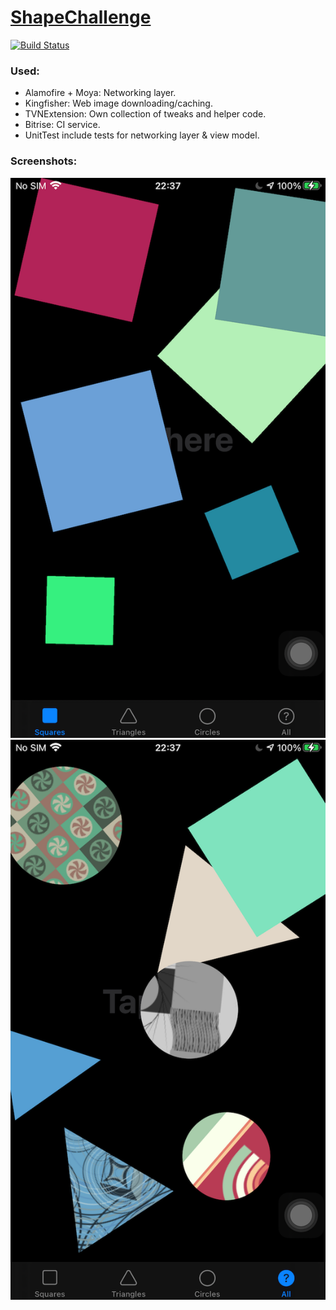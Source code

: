 # [ShapeChallenge](Challenge.md)

[![Build Status](https://app.bitrise.io/app/295c9c927ff3720e/status.svg?token=zDOFpBWrMBMVZ_zNY0zD5A)](https://app.bitrise.io/app/295c9c927ff3720e)

### Used:
- Alamofire + Moya: Networking layer.
- Kingfisher: Web image downloading/caching.
- TVNExtension: Own collection of tweaks and helper code.
- Bitrise: CI service.
- UnitTest include tests for networking layer & view model.

### Screenshots:
![1](Screen%20Shot%202020-11-14%20at%2022.37.05.png)
![1](Screen%20Shot%202020-11-14%20at%2022.37.21.png)

